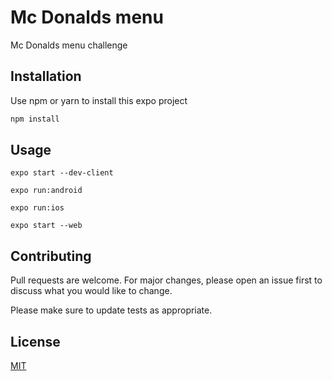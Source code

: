 # Mc Donalds menu 

Mc Donalds menu challenge

## Installation

Use npm or yarn to install this expo project

```bash
npm install
```

## Usage

```react native with expo
expo start --dev-client

expo run:android

expo run:ios

expo start --web

```

## Contributing
Pull requests are welcome. For major changes, please open an issue first to discuss what you would like to change.

Please make sure to update tests as appropriate.

## License
[MIT](https://choosealicense.com/licenses/mit/)
